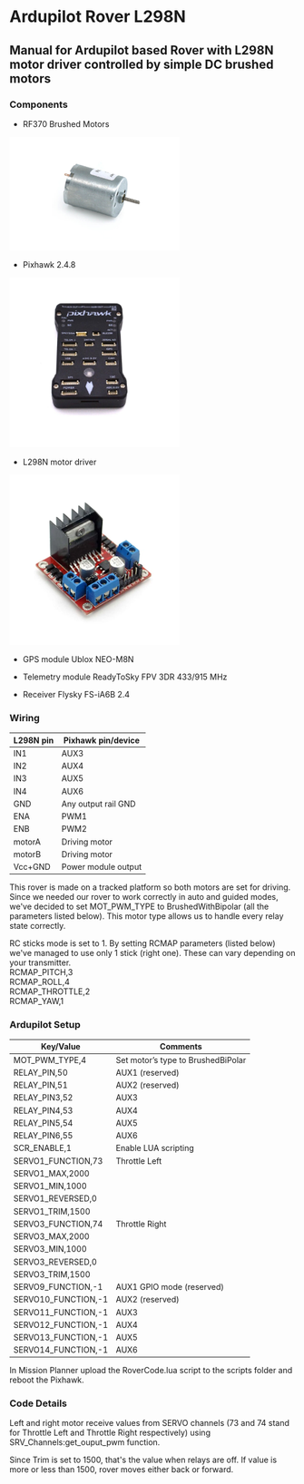 # Ardupilot Rover L298N

## Manual for Ardupilot based Rover with L298N motor driver controlled by simple DC brushed motors

### Components

* RF370 Brushed Motors

<img src="https://github.com/varyashep/ArdupilotRover/blob/main/motor.jpg" width="300" height="200">

* Pixhawk 2.4.8

<img src="https://github.com/varyashep/ArdupilotRover/blob/main/pixhawk.jpg" width="300" height="300">

* L298N motor driver

<img src="https://github.com/varyashep/ArdupilotRover/blob/main/driver.png" width="300" height="300">

* GPS module Ublox NEO-M8N

* Telemetry module ReadyToSky FPV 3DR 433/915 MHz 

* Receiver Flysky FS-iA6B 2.4 



### Wiring 

| L298N pin  |  Pixhawk pin/device   |
|------------|-----------------------|
|     IN1    |  AUX3                 |
|     IN2    |  AUX4                 |
|     IN3    |  AUX5                 |
|     IN4    |  AUX6                 |
|     GND    |  Any output rail GND  |
|     ENA    |  PWM1                 |
|     ENB    |  PWM2                 |
|   motorA   |  Driving motor        |
|   motorB   |  Driving motor        |
|   Vcc+GND  |  Power module output  |

This rover is made on a tracked platform so both motors are set for driving. Since we needed our rover to work correctly in auto and guided modes, we've decided to set MOT_PWM_TYPE to BrushedWithBipolar (all the parameters listed below).
This motor type allows us to handle every relay state correctly. 

RC sticks mode is set to 1. By setting RCMAP parameters (listed below) we've managed to use only 1 stick (right one). These can vary depending on your transmitter.
<br/>
RCMAP_PITCH,3
<br/>
RCMAP_ROLL,4
<br/>
RCMAP_THROTTLE,2
<br/>
RCMAP_YAW,1

### Ardupilot Setup

|     Key/Value    |     Comments    |
|---|---|
| MOT_PWM_TYPE,4 | Set motor’s type to BrushedBiPolar |
| RELAY_PIN,50 | AUX1 (reserved) |
| RELAY_PIN,51 | AUX2 (reserved) |
| RELAY_PIN3,52 | AUX3 |
| RELAY_PIN4,53 | AUX4 |
| RELAY_PIN5,54 | AUX5 |
| RELAY_PIN6,55 | AUX6 |
| SCR_ENABLE,1 | Enable LUA scripting |
| SERVO1_FUNCTION,73 | Throttle Left |
| SERVO1_MAX,2000 |  |
| SERVO1_MIN,1000 |  |
| SERVO1_REVERSED,0 |  |
| SERVO1_TRIM,1500 |  |
| SERVO3_FUNCTION,74 | Throttle Right |
| SERVO3_MAX,2000 |  |
| SERVO3_MIN,1000 |  |
| SERVO3_REVERSED,0 |  |
| SERVO3_TRIM,1500 | |
| SERVO9_FUNCTION,-1 | AUX1 GPIO mode (reserved) |
| SERVO10_FUNCTION,-1 | AUX2 (reserved) |
| SERVO11_FUNCTION,-1 | AUX3 |
| SERVO12_FUNCTION,-1 | AUX4 |
| SERVO13_FUNCTION,-1 | AUX5 |
| SERVO14_FUNCTION,-1 | AUX6 |

In Mission Planner upload the RoverCode.lua script to the scripts folder and reboot the Pixhawk. 

### Code Details

Left and right motor receive values from SERVO channels (73 and 74 stand for Throttle Left and Throttle Right respectively) using SRV_Channels:get_ouput_pwm function. 

Since Trim is set to 1500, that's the value when relays are off. If value is more or less than 1500, rover moves either back or forward.

